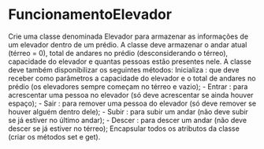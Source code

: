 # FuncionamentoElevador
Crie uma classe denominada Elevador para armazenar as informações de um elevador dentro de um prédio. A classe deve armazenar o andar atual (térreo = 0), total de andares no prédio (desconsiderando o térreo), capacidade do elevador e quantas pessoas estão presentes nele. A classe deve também disponibilizar os seguintes métodos: Inicializa : que deve receber como parâmetros a capacidade do elevador e o total de andares no prédio (os elevadores sempre começam no térreo e vazio);  - Entrar : para acrescentar uma pessoa no elevador (só deve acrescentar se ainda houver espaço); - Sair : para remover uma pessoa do elevador (só deve remover se houver alguém dentro dele); - Subir : para subir um andar (não deve subir se já estiver no último andar); - Descer : para descer um andar (não deve descer se já estiver no térreo); Encapsular todos os atributos da classe (criar os métodos set e get).
